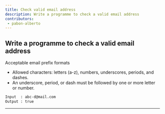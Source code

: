 ```yaml
---
title: Check valid email address
description: Write a programme to check a valid email address
contributors:
 - pabon-alberto
---
```


## Write a programme to check a valid email address

Acceptable email prefix formats

* Allowed characters: letters (a-z), numbers, underscores, periods, and dashes.
* An underscore, period, or dash must be followed by one or more letter or number.

```txt
Input  : abc-d@mail.com
Output : true
```

---